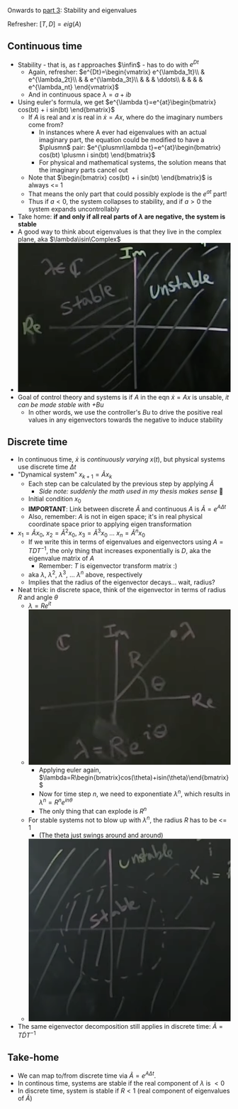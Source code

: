 Onwards to [part
3](https://www.youtube.com/watch?v=h7nJ6ZL4Lf0&list=PLMrJAkhIeNNR20Mz-VpzgfQs5zrYi085m&index=3):
Stability and eigenvalues

Refresher: $[T,D]=eig(A)$

## Continuous time
- Stability - that is, as $t$ approaches $\infin$ - has to do with $e^{Dt}$
  - Again, refresher: $e^{Dt}=\begin{vmatrix}
  e^{\lambda_1t}\\
  & e^{\lambda_2t}\\
  & & e^{\lambda_3t}\\
  & & & \ddots\\
  & & & & e^{\lambda_nt}
  \end{vmatrix}$
  - And in continuous space $\lambda=a+ib$
- Using euler's formula, we get $e^{\lambda t}=e^{at}\begin{bmatrix}
    cos(bt) + i sin(bt)
  \end{bmatrix}$
  - If $A$ is real and $x$ is real in $\dot{x}=Ax$, where do the imaginary numbers come from?
    - In instances where A ever had eigenvalues with an actual imaginary part, the equation could be
      modified to have a $\plusmn$ pair: $e^{\plusmn\lambda t}=e^{at}\begin{bmatrix}
      cos(bt) \plusmn i sin(bt)
    \end{bmatrix}$
    - For physical and mathematical systems, the solution means that the imaginary parts cancel out
  - Note that $\begin{bmatrix}
    cos(bt) + i sin(bt)
  \end{bmatrix}$ is always <= 1
  - That means the only part that could possibly explode is the $e^{at}$ part!
  - Thus if $a < 0$, the system collapses to stability, and if $a > 0$ the system expands uncontrollably
- Take home: **if and only if all real parts of $\lambda$ are negative, the system is stable**
- A good way to think about eigenvalues is that they live in the complex plane, aka $\lambda\isin\Complex$
 - ![](images/2021-06-19-16-53-08.png)
- Goal of control theory and systems is if $A$ in the eqn $\dot{x}=Ax$ is unsable, _it can be made
  stable with $+ Bu$_
  - In other words, we use the controller's $Bu$ to drive the positive real values in any
    eigenvectors towards the negative to induce stability

## Discrete time
- In continuous time, $\dot{x}$ is _continuously varying_ $x(t)$, but physical systems use discrete
  time $\Delta t$
- "Dynamical system" $x_{k+1}=\tilde{A}x_k$
  - Each step can be calculated by the previous step by applying $\tilde{A}$
    - _Side note: suddenly the math used in my thesis makes sense_ :zany_face:
  - Initial condition $x_0$
  - **IMPORTANT**: Link between discrete $\tilde{A}$ and continuous $A$ is $\tilde{A}=e^{A\Delta t}$
  - Also, remember: $A$ is not in eigen space; it's in real physical coordinate space prior to
    applying eigen transformation
- $x_1=\tilde{A}x_0$, $x_2=\tilde{A}^2x_0$, $x_3=\tilde{A}^3x_0$ ... $x_n=\tilde{A}^nx_0$
  - If we write this in terms of eigenvalues and eigenvectors using $A=TDT^{-1}$, the only thing
    that increases exponentially is $D$, aka the eigenvalue matrix of $A$
    - Remember: $T$ is eigenvector transform matrix :)
  - aka $\lambda$, $\lambda^2$, $\lambda^3$, ... $\lambda^n$ above, respectively
  - Implies that the radius of the eigenvector decays... wait, radius?
- Neat trick: in discrete space, think of the eigenvector in terms of radius $R$ and angle $\theta$
  - $\lambda=Re^{it}$
  - ![](images/2021-06-19-17-11-52.png)
    - Applying euler again, $\lambda=R\begin{bmatrix}cos(\theta)+isin(\theta)\end{bmatrix}$
    - Now for time step $n$, we need to exponentiate $\lambda^{n}$, which results in $\lambda^{n}=R^ne^{in\theta}$
    - The only thing that can explode is $R^{n}$
  - For stable systems not to blow up with $\lambda^n$, the radius $R$ has to be <= 1
    - (The theta just swings around and around)
  - ![](images/2021-06-19-17-05-27.png)
- The same eigenvector decomposition still applies in discrete time: $\tilde{A}=T\tilde{D}T^{-1}$

## Take-home

- We can map to/from discrete time via $\tilde{A}=e^{A\Delta t}$.
- In continous time, systems are stable if the real component of $\lambda$ is $<0$
- In discrete time, system is stable if $R < 1$ (real component of eigenvalues of $\tilde{A}$)
